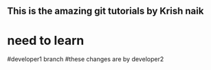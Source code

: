 ## This is the amazing git tutorials by Krish naik
# need to learn
#developer1 branch 
#these changes are by developer2